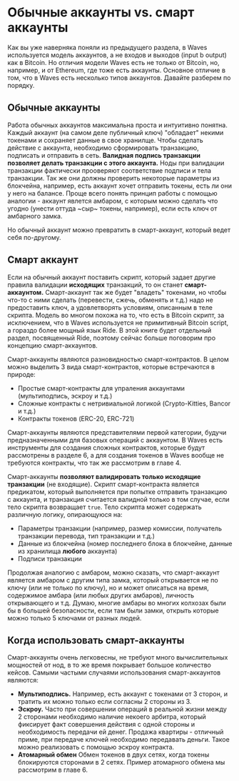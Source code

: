 # Обычные аккаунты vs. смарт аккаунты

Как вы уже наверняка поняли из предыдущего раздела, в Waves используется модель аккаунтов, а не входов и выходов (input b output) как в Bitcoin. Но отличия модели Waves есть не только от Bitcoin, но, например, и от Ethereum, где тоже есть аккаунты. Основное отличие в том, что в Waves есть несколько типов аккаунтов. Давайте разберем по порядку.

## Обычные аккаунты

Работа обычных аккаунтов максимальна проста и интуитивно понятна. Каждый аккаунт (на самом деле публичный ключ) "обладает" некими токенами и сохраняет данные в свое хранилще. Чтобы сделать действие с аккаунта, необходимо сформировать транзакцию, подписать и отправить в сеть. **Валидная подпись транзакции позволяет делать транзакции с этого аккаунта.** Ноды при валидации транзакции фактически прооверяют соответствие подписи и тела транзакции. Так же они должны проверить некоторые параметры из блокчейна, например, есть аккаунт хочет отправить токены, есть ли они у него на балансе. Проще всего понять принцип работы с помощью аналогии - аккаунт явлется амбаром, с которым можно сделать что угодно (унести оттуда ~сыр~ токены, например), если есть ключ от амбарного замка.

Но обычный аккаунт можно превратить в смарт-аккаунт, который ведет себя по-другому.

## Смарт аккаунт

Если на обычный аккаунт поставить скрипт, который задает другие правила валидации **исходящих** транзакций, то он станет **смарт-аккаунтом.** Смарт-аккаунт так же будет "владеть" токенами, но чтобы что-то с ними сделать (перевести, сжечь, обменять и т.д.) надо не предоставить ключ, а удовлетворять условиям, описанным в теле скрипта. Модель во многом похожа на то, что есть в Bitcoin скрипт, за исключением, что в Waves используется не примитивный Bitcoin script, а гораздо более мощный язык Ride. В этой книге будет отдельный раздел, посвященный Ride, поэтому сейчас больше поговорим про концепцию смарт-аккаунтов.

Смарт-аккаунты являются разновидностью смарт-контрактов. В целом можно выделить 3 вида смарт-контрактов, которые встречаются в природе:

- Простые смарт-контракты для упраления аккаунтами (мультиподпись, эскроу и т.д.)
- Сложные контракты с нетривиальной логикой (Crypto-Kitties, Bancor и т.д.)
- Контракты токенов (ERC-20, ERC-721)

Смарт-аккаунты являются представителями первой категории, будучи предназначенными для базовых операций с аккаунтом. В Waves есть инструменты для создания сложных контрактов, которые будут рассмотрены в разделе 6, а для создания токенов в Waves вообще не требуются контракты, что так же рассмотрим в главе 4.

Смарт-аккаунты **позволяют валидировать только исходящие транзакции** (не входящие). Скрипт смарт-контракта является предикатом, который выполняется при попытке отправить транзакцию с аккаунта, и транзакция считается валидной только в том случае, если тело скрипта возвращает `true`. Тело скрипта может содержать различную логику, опирающуюся на:

- Параметры транзакции (например, размер комиссии, получатель транзакции перевода, тип транзакции и т.д.)
- Данные из блокчейна (номер последнего блока в блокчейне, данные из хранилища **любого** аккаунта)
- Подписи транзакции

Продолжая аналогию с амбаром, можно сказать, что смарт-аккаунт является амбаром с другим типа замка, который открывается не по ключу (или не только по ключу), но и может описаться на время, содержимое амбара (или любых других амбаров), личность открывающего и т.д. Думаю, многие амбары во многих колхозах были бы в большей безопасности, если там были замки, открыть которые можно только 5 ключами от разных людей.

## Когда использовать смарт-аккаунты

 Смарт-аккаунты очень легковесны, не требуют много вычислительных мощностей от нод, в то же время покрывает большое количество кейсов. Самыми частыми случаями использования смарт-аккаунтов являются:

- **Мультиподпись.** Например, есть аккаунт с токенами от 3 сторон, и тратить их можно только если согласны 2 стороны из 3.
- **Эскроу.** Часто при совершении операций в реальной жизни между 2 сторонами необходимо наличие некоего арбитра, который фиксирует факт совершения действия с одной стороны и необходимость передачи ей денег. Продажа квартиры - отличный приме, при передаче ключей необходимо передавать деньги. Такое можно реализовать с помощью эскроу контракта.
- **Атомарный обмен** Обмен токенов в двух сетях, когда токены блокируются сторонами в 2 сетях. Пример атомарного обмена мы рассмотрим в главе 6.
